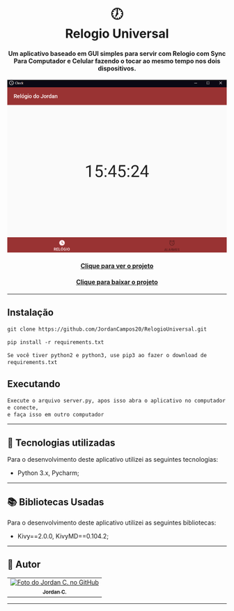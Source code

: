 <h1 align="center">
  🕖<br>Relogio Universal
</h1>

<h4 align="center">
  Um aplicativo baseado em GUI simples para servir com Relogio com Sync Para Computador e Celular fazendo o tocar ao mesmo tempo nos dois dispositivos.
</h4>

<p align="center"><img src="Assets/Images/preview.png" alt="Resultado final do projeto"></p>

<h4 align="center"><a href="https://jordancampos20.github.io/RelogioUniversal/">Clique para ver o projeto</a></h4>
<h4 align="center"><a href="https://github.com/JordanCampos20/RelogioUniversal/archive/refs/heads/main.zip">Clique para baixar o projeto</a></h4>

---

## Instalação
```
git clone https://github.com/JordanCampos20/RelogioUniversal.git
```
```
pip install -r requirements.txt
```

```
Se você tiver python2 e python3, use pip3 ao fazer o download de requirements.txt 
```

## Executando

```
Execute o arquivo server.py, apos isso abra o aplicativo no computador e conecte, 
e faça isso em outro computador
```

---

## 💼 Tecnologias utilizadas
Para o desenvolvimento deste aplicativo utilizei as seguintes tecnologias:

- Python 3.x, Pycharm;

---

## 📚 Bibliotecas Usadas
Para o desenvolvimento deste aplicativo utilizei as seguintes bibliotecas:

- Kivy==2.0.0, KivyMD==0.104.2;

---

## 🦄 Autor<br>
<table>
  <tr>
    <td align="center">
      <a href="https://github.com/JordanCampos20">
        <img src="https://avatars.githubusercontent.com/u/85715358" width="100px;" alt="Foto do Jordan C. no GitHub"/><br>
        <sub>
          <b>Jordan C.</b>
        </sub>
      </a>
    </td>
  </tr>
</table>

---
